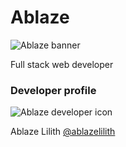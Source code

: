 # Ablaze

![Ablaze banner](https://i.imgur.com/JsuvxbT.png)

Full stack web developer

<!-- ### Web application interfaces

![App Screenshot](https://i.imgur.com/r0Mlpey.png)

![App Screenshot](https://i.imgur.com/4o58azh.png) -->

### Developer profile

![Ablaze developer icon](https://i.imgur.com/lfqB9FR.png)

Ablaze Lilith [@ablazelilith](https://twitter.com/ablazelilith)

